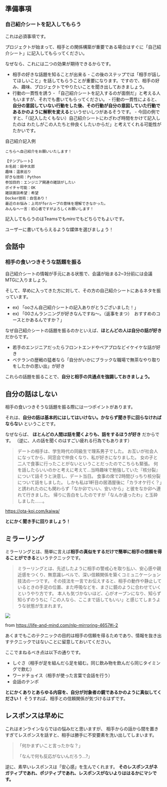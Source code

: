 





## 準備事項

### 自己紹介シートを記入してもらう

これは必須事項です。

プロジェクトが始まって、相手との関係構築が重要である場合はすぐに「自己紹介シート」に記入してもらってください。

なぜなら、これには二つの効果が期待できるからです。

- 相手の好きな話題を知ることが出来る
        - この後のステップでは「相手が話してほしいこと」を話してもらうことが重要になります。ですので、相手の好み、趣味、プロジェクトでやりたいことを聞き出しておきましょう。
- 行動の一貫性を誘う
        - 「自己紹介シートを記入するのが面倒だ」と考える人もいますが、それでも書いてもらってください。
        - 行動の一貫性によると、**自分の意図していない行動をした後、その行動が自分の意図していた行動であるかのように解釈を変える**というせいしつがあるそうです。
        - 今回の例ですと、「（記入したくもない）自己紹介シートにわざわざ時間をかけて記入したのは わたしがこの人たちと仲良くしたいからだ」と考えてくれる可能性がたかいです。


自己紹介記入例


```
こちらへ自己紹介をお願いいたします！

【テンプレート】
お名前：田中太郎
趣味：温泉巡り
好きな技術：Python
参加目的：エンジニア関連の雑談がしたい
ボイチャ可能：OK
雑談面談希望：希望
Docker技術：自信あり！
最近のお悩み：上司がforループの意味を理解できなかった。
みんなへ一言：初心者ですがよろしくお願いします！
```

記入してもらうのはTeamsでもmiroでもどちらでもよいです。

ユーザーに書いてもらえるような媒体を選びましょう！



## 会話中

### 相手の食いつきそうな話題を振る

自己紹介シートの情報が手元にある状態で、会議が始まる2~3分前には会議MTGに入りましょう。

そして、早めに入ってきた方に対して、その方の自己紹介シートにあるネタを振っています。


- ex) 「ooさん自己紹介シートの記入ありがとうございました！」
- ex) 「00さんランニングが好きなんですね～。（返事をまつ）　おすすめのコースとかあるんですか？」


なぜ自己紹介シートの話題を振るのかといえば、**ほとんどの人は自分の話が好き**だからです。

- 若手のエンジニアだったらフロントエンドやペアプロなどイケイケな話が好き
- ベテランの歴戦の猛者なら「自分がいかにブラックな職場で無茶なやり取りをしたかの思い出」が好き

これらの話題を振ることで、**自分と相手の共通点を強調しておきましょう。**



## 自分の話はしない

相手の食いつきそうな話題を振る際には一つポイントがあります。

それは、**自分の話は基本的にはしてはいけない。かならず聞き手に回らなければならない** ということです。

なぜならば、 **ほとんどの人間は話を聞くよりも、話をするほうが好き** だからです。
（逆に、人の話を聞くのはすごい疲れる行為でもあります）


> デートの相手は、学生時代の同級生で理系男子でした。
> お互いが社会人になってから、同窓会で仲良くなり、私が好きになりました。
> 女の子と二人で食事に行ったことがないということだったのでこちらも緊張。
> 何を話したらいいのかと考えに考えて…当時趣味で勉強していた『核分裂』について話そうと決意し、デート当日。
> 食事の席で2時間びっちり核分裂について話をしました。
> しかも私は1軒目の居酒屋後に「カラオケ行く？」と誘われたのにも関わらず「なか卯でいい、安いから」と彼をなか卯へ連れて行きました。
> 帰りに告白をしたのですが「なんか違ったわ」と玉砕しました……。

https://ota-koi.com/kaiwa/

**とにかく聞き手に回りましょう！**


## ミラーリング

ミラーリングとは、簡単に言えば**相手の真似をするだけで簡単に相手の信頼を得ることができる**というテクニックです。

> ミラーリングとは、先述したように相手の警戒心を取り払い、安心感や親近感をつくり、無意識レベルで、深い信頼関係を築くコミュニケーション技法の一つです。
> その技法を一言でお伝えすると、相手の動作や静止しているときの手足の位置、また呼吸などを、まさに鏡のように合わせていくというやり方です。
> 本人も気づかないほど、心がオープンになり、知らず知らずのうちに「この人なら、ここまで話してもいい」と感じてしまうような状態が生まれます。

<img src="https://life-and-mind.com/wp-content/uploads/2017/04/comparison_position001.gif">

from https://life-and-mind.com/nlp-mirroring-4657#i-2

あくまでもこのテクニックの目的は相手の信頼を得るためであり、情報を抜き出すテクニックではないことに留意しておいてください。

ここでまねるべき点は以下の通りです。

- しぐさ（相手が足を組んだら足を組む。同じ飲み物を飲んだら同じタイミングで飲む）
- ワードチョイス（相手が使った言葉で会話を行う）
- 会話のテンポ

**とにかくありとあらゆる内容を、自分が対象者の鏡であるかのように真似してください！**
そうすれば、相手との信頼関係が気づけるはずです。




## レスポンスは早めに

これはオンラインならではの悩みだと思いますが、
相手からの話から間を置きすぎてレスポンスを話すと、相手は勝手に不安要素を洗い出してしまいます。

> 「何かまずいこと言ったかな？」
> 
> 「なんで何も反応がないんだろう...?」

逆に、素早いレスポンスは「安心感」を生んでくれます。
**そのレスポンスがネガティブであれ、ポジティブであれ、レスポンスがないよりははるかにマシです。**





























